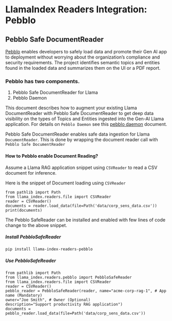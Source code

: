 # LlamaIndex Readers Integration: Pebblo

## Pebblo Safe DocumentReader

[Pebblo](https://github.com/daxa-ai/pebblo) enables developers to safely load data and promote their Gen AI app to deployment without worrying about the organization’s compliance and security requirements. The project identifies semantic topics and entities found in the loaded data and summarizes them on the UI or a PDF report.

### Pebblo has two components.

1. Pebblo Safe DocumentReader for Llama
2. Pebblo Daemon

This document describes how to augment your existing Llama DocumentReader with Pebblo Safe DocumentReader to get deep data visibility on the types of Topics and Entities ingested into the Gen-AI Llama application. For details on `Pebblo Daemon` see this [pebblo daemon](https://daxa-ai.github.io/pebblo-docs/daemon.html) document.

Pebblo Safe DocumentReader enables safe data ingestion for Llama `DocumentReader`. This is done by wrapping the document reader call with `Pebblo Safe DocumentReader`

#### How to Pebblo enable Document Reading?

Assume a Llama RAG application snippet using `CSVReader` to read a CSV document for inference.

Here is the snippet of Document loading using `CSVReader`

```
from pathlib import Path
from llama_index.readers.file import CSVReader
reader = CSVReader()
documents = reader.load_data(file=Path('data/corp_sens_data.csv'))
print(documents)
```

The Pebblo SafeReader can be installed and enabled with few lines of code change to the above snippet.

##### Install PebbloSafeReader

```
pip install llama-index-readers-pebblo
```

##### Use PebbloSafeReader

```
from pathlib import Path
from llama_index.readers.pebblo import PebbloSafeReader
from llama_index.readers.file import CSVReader
reader = CSVReader()
pebblo_reader = PebbloSafeReader(reader, name="acme-corp-rag-1", # App name (Mandatory)
owner="Joe Smith", # Owner (Optional)
description="Support productivity RAG application")
documents = pebblo_reader.load_data(file=Path('data/corp_sens_data.csv'))
```
